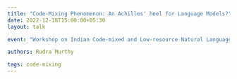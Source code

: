 ```yaml
---
title: "Code-Mixing Phenomenon: An Achilles' heel for Language Models?"
date: 2022-12-18T15:00:00+05:30
layout: talk

event: "Workshop on Indian Code-mixed and Low-resource Natural Language Processing (ICLrNLP)"

authors: Rudra Murthy

tags: code-mixing
---
```

